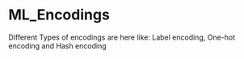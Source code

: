 # ML_Encodings
Different Types of encodings are here like: Label encoding, One-hot encoding and Hash encoding
